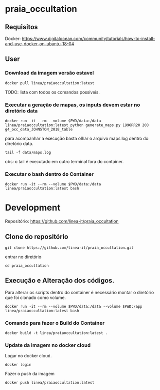 # praia_occultation
## Requisitos
Docker: https://www.digitalocean.com/community/tutorials/how-to-install-and-use-docker-on-ubuntu-18-04

## User
### Download da imagem versão estavel 
```
docker pull linea/praiaoccultation:latest
```

TODO:  lista com todos os comandos possiveis.

### Executar a geração de mapas, os inputs devem estar no diretório data
```
docker run -it --rm --volume $PWD/data:/data linea/praiaoccultation:latest python generate_maps.py 1996RR20 200 g4_occ_data_JOHNSTON_2018_table
```
para acompanhar a execução basta olhar o arquivo maps.log dentro do diretório data. 
```
tail -f data/maps.log
```
obs: o tail é executado em outro terminal fora do container.


### Executar o bash dentro do Container 
```
docker run -it --rm --volume $PWD/data:/data linea/praiaoccultation:latest bash
```

# Development

Repositório: https://github.com/linea-it/praia_occultation

## Clone do repositório 
```
git clone https://github.com/linea-it/praia_occultation.git 
```
entrar no diretório 
```
cd praia_occultation
```

## Execução e Alteração dos códigos. 
Para alterar os scripts dentro do container é necessário montar o diretório que foi clonado como volume. 
```
docker run -it --rm --volume $PWD/data:/data --volume $PWD:/app linea/praiaoccultation:latest bash
```


### Comando para fazer o Build do Container
```
docker build -t linea/praiaoccultation:latest .
```

### Update da imagem no docker cloud
Logar no docker cloud.
```
docker login
```
Fazer o push da imagem
```
docker push linea/praiaoccultation:latest
```



